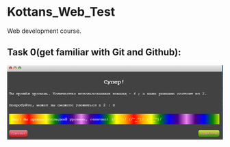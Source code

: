 # Kottans_Web_Test
Web development course.

## Task 0(get familiar with Git and Github):
![alt text](task_0/git.PNG)
